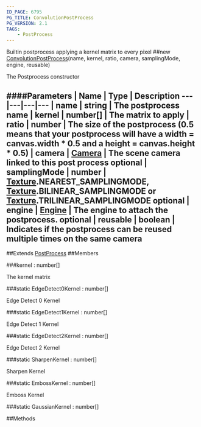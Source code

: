 ```yaml
---
ID_PAGE: 6795
PG_TITLE: ConvolutionPostProcess
PG_VERSION: 2.1
TAGS:
    - PostProcess
---
```


Builtin postprocess applying a kernel matrix to every pixel
##new [ConvolutionPostProcess](page.php?p=6795)(name, kernel, ratio, camera, samplingMode, engine, reusable)



The Postprocess constructor




####Parameters
 | Name | Type | Description
---|---|---|---
 | name | string | The postprocess name
 | kernel | number[] | The matrix to apply
 | ratio | number | The size of the postprocess (0.5 means that your postprocess will have a width = canvas.width * 0.5 and a height = canvas.height * 0.5)
 | camera | [Camera](page.php?p=6631) | The scene camera linked to this post process
optional | samplingMode | number | [Texture](page.php?p=6733).NEAREST_SAMPLINGMODE, [Texture](page.php?p=6733).BILINEAR_SAMPLINGMODE or [Texture](page.php?p=6733).TRILINEAR_SAMPLINGMODE
optional | engine | [Engine](page.php?p=6629) | The engine to attach the postprocess.
optional | reusable | boolean | Indicates if the postprocess can be reused multiple times on the same camera
---

##Extends
 [PostProcess](page.php?p=6790)
##Members

###kernel : number[]




The kernel matrix



###static EdgeDetect0Kernel : number[]




Edge Detect 0 Kernel



###static EdgeDetect1Kernel : number[]




Edge Detect 1 Kernel



###static EdgeDetect2Kernel : number[]




Edge Detect 2 Kernel



###static SharpenKernel : number[]




Sharpen Kernel



###static EmbossKernel : number[]




Emboss Kernel



###static GaussianKernel : number[]




##Methods
